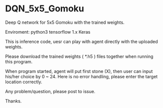# DQN_5x5_Gomoku
Deep Q network for 5x5 Gomoku with the trained weights. 

Enviroment:
python3
tensorflow 1.x
Keras

This is inference code, uesr can play with agent directly with the uploaded weights.

Please download the trained weights ( *.h5 ) files together when running this program.

When program started, agent will put first stone (X), then user can input his/her choice by 0 ~ 24.
Here is no error handling, please enter the target location correctly.

Any problem/question, please post to issue.

Thanks.
